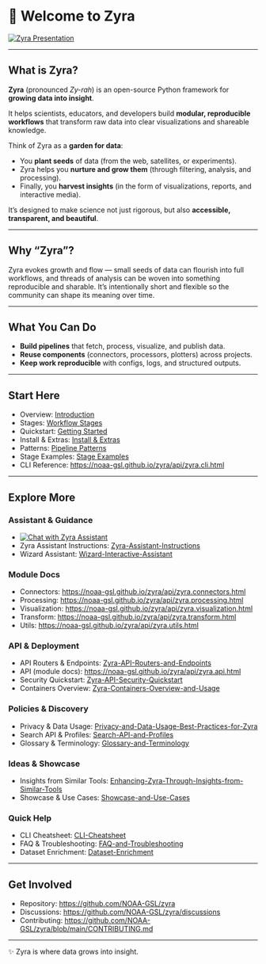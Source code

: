# 🌿 Welcome to Zyra

[![Zyra Presentation](https://github.com/user-attachments/assets/24b250cd-f4f1-4f47-a378-abba43af253d)](https://docs.google.com/presentation/d/1hdB2qLgzdiHQUzB3u_Mv2gU1wdh8xbcWsOh-dXjz9ME/present?usp=sharing)

---

## What is Zyra?

**Zyra** (pronounced *Zy-rah*) is an open-source Python framework for **growing data into insight**.  

It helps scientists, educators, and developers build **modular, reproducible workflows** that transform raw data into clear visualizations and shareable knowledge.  

Think of Zyra as a **garden for data**:  
- You **plant seeds** of data (from the web, satellites, or experiments).  
- Zyra helps you **nurture and grow them** (through filtering, analysis, and processing).  
- Finally, you **harvest insights** (in the form of visualizations, reports, and interactive media).  

It’s designed to make science not just rigorous, but also **accessible, transparent, and beautiful**.

---

## Why “Zyra”?

Zyra evokes growth and flow — small seeds of data can flourish into full workflows, and threads of analysis can be woven into something reproducible and sharable. It’s intentionally short and flexible so the community can shape its meaning over time.

---

## What You Can Do

- **Build pipelines** that fetch, process, visualize, and publish data.
- **Reuse components** (connectors, processors, plotters) across projects.
- **Keep work reproducible** with configs, logs, and structured outputs.

---

## Start Here

- Overview: [Introduction](Introduction)
- Stages: [Workflow Stages](Workflow-Stages)
- Quickstart: [Getting Started](Getting-Started-with-Zyra)
- Install & Extras: [Install & Extras](Install-Extras)
- Patterns: [Pipeline Patterns](Pipeline-Patterns)
- Stage Examples: [Stage Examples](Stage-Examples)
- CLI Reference: https://noaa-gsl.github.io/zyra/api/zyra.cli.html

---

## Explore More

### Assistant & Guidance
- [![Chat with Zyra Assistant](https://img.shields.io/badge/ChatGPT-Zyra%20Assistant-00A67E?logo=openai&logoColor=white)](https://chatgpt.com/g/g-6897a3dd5a7481918a55ebe3795f7a26-zyra-assistant)
- Zyra Assistant Instructions: [Zyra-Assistant-Instructions](Zyra-Assistant-Instructions)
- Wizard Assistant: [Wizard-Interactive-Assistant](Wizard-Interactive-Assistant)

### Module Docs
- Connectors: https://noaa-gsl.github.io/zyra/api/zyra.connectors.html
- Processing: https://noaa-gsl.github.io/zyra/api/zyra.processing.html
- Visualization: https://noaa-gsl.github.io/zyra/api/zyra.visualization.html
- Transform: https://noaa-gsl.github.io/zyra/api/zyra.transform.html
- Utils: https://noaa-gsl.github.io/zyra/api/zyra.utils.html

### API & Deployment
- API Routers & Endpoints: [Zyra-API-Routers-and-Endpoints](Zyra-API-Routers-and-Endpoints)
- API (module docs): https://noaa-gsl.github.io/zyra/api/zyra.api.html
- Security Quickstart: [Zyra-API-Security-Quickstart](Zyra-API-Security-Quickstart)
- Containers Overview: [Zyra-Containers-Overview-and-Usage](Zyra-Containers-Overview-and-Usage)

### Policies & Discovery
- Privacy & Data Usage: [Privacy-and-Data-Usage-Best-Practices-for-Zyra](Privacy-and-Data-Usage-Best-Practices-for-Zyra)
- Search API & Profiles: [Search-API-and-Profiles](Search-API-and-Profiles)
- Glossary & Terminology: [Glossary-and-Terminology](Glossary-and-Terminology)

### Ideas & Showcase
- Insights from Similar Tools: [Enhancing-Zyra-Through-Insights-from-Similar-Tools](Enhancing-Zyra-Through-Insights-from-Similar-Tools)
- Showcase & Use Cases: [Showcase-and-Use-Cases](Showcase-and-Use-Cases)

### Quick Help
- CLI Cheatsheet: [CLI-Cheatsheet](CLI-Cheatsheet)
- FAQ & Troubleshooting: [FAQ-and-Troubleshooting](FAQ-and-Troubleshooting)
- Dataset Enrichment: [Dataset-Enrichment](Dataset-Enrichment)

---

## Get Involved

- Repository: https://github.com/NOAA-GSL/zyra
- Discussions: https://github.com/NOAA-GSL/zyra/discussions
- Contributing: https://github.com/NOAA-GSL/zyra/blob/main/CONTRIBUTING.md

---

✨ Zyra is where data grows into insight.
